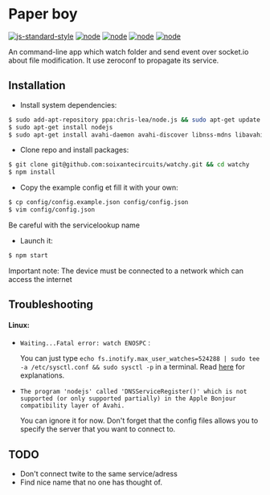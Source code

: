 # Paper boy
[![js-standard-style](https://img.shields.io/badge/code%20style-standard-brightgreen.svg)](http://standardjs.com/)
[![node](https://img.shields.io/badge/node-0.10.x-brightgreen.svg)](https://nodejs.org/en/) [![node](https://img.shields.io/badge/node-0.12.x-brightgreen.svg)](https://nodejs.org/en/) [![node](https://img.shields.io/badge/node-4.0.x-brightgreen.svg)](https://nodejs.org/en/) [![node](https://img.shields.io/badge/node-5.3.x-brightgreen.svg)](https://nodejs.org/en/)

An command-line app which watch folder and send event over socket.io about file modification. It use zeroconf to propagate its service.

## Installation

- Install system dependencies:

```bash
$ sudo add-apt-repository ppa:chris-lea/node.js && sudo apt-get update
$ sudo apt-get install nodejs
$ sudo apt-get install avahi-daemon avahi-discover libnss-mdns libavahi-compat-libdnssd-dev curl build-essential
```

- Clone repo and install packages:

```bash
$ git clone git@github.com:soixantecircuits/watchy.git && cd watchy
$ npm install
```

- Copy the example config et fill it with your own:

```bash
$ cp config/config.example.json config/config.json
$ vim config/config.json
```

Be careful with the servicelookup name
- Launch it:
``` bash
$ npm start
```

Important note: The device must be connected to a network which can access the internet

## Troubleshooting

#### Linux:

- `Waiting...Fatal error: watch ENOSPC` :

  You can just type `echo fs.inotify.max_user_watches=524288 | sudo tee -a /etc/sysctl.conf && sudo sysctl -p` in a terminal. Read [here](http://stackoverflow.com/questions/16748737/grunt-watch-error-waiting-fatal-error-watch-enospc) for explanations.

- `The program 'nodejs' called 'DNSServiceRegister()' which is not supported (or only supported partially) in the Apple Bonjour compatibility layer of Avahi.`

  You can ignore it for now. Don't forget that the config files allows you to specify the server that you want to connect to.

## TODO

- Don't connect twite to the same service/adress
- Find nice name that no one has thought of.
